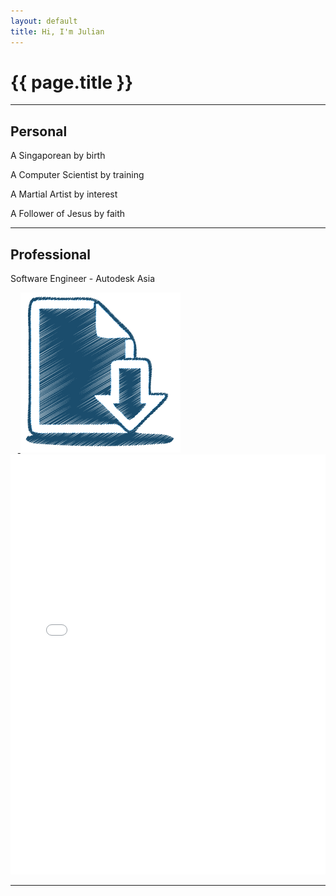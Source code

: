 ```yaml
---
layout: default
title: Hi, I'm Julian
---
```

# {{ page.title }}

---

## Personal
A Singaporean by birth

A Computer Scientist by training

A Martial Artist by interest

A Follower of Jesus by faith

---

## Professional
Software Engineer - Autodesk Asia

<html>
    <a class="link" href="https://resume.tehj.org">
        <img class="img-icon" src="/files/images/resume.png" alt="Resume"/>
    </a>
    <embed src="/files/resume/Resume_Julian_Teh.pdf" type="application/pdf" style="width:100%;height:70vw">
</html>

---
